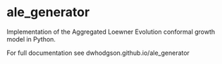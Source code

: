 # ale_generator
Implementation of the Aggregated Loewner Evolution conformal growth model in Python.

For full documentation see dwhodgson.github.io/ale_generator
